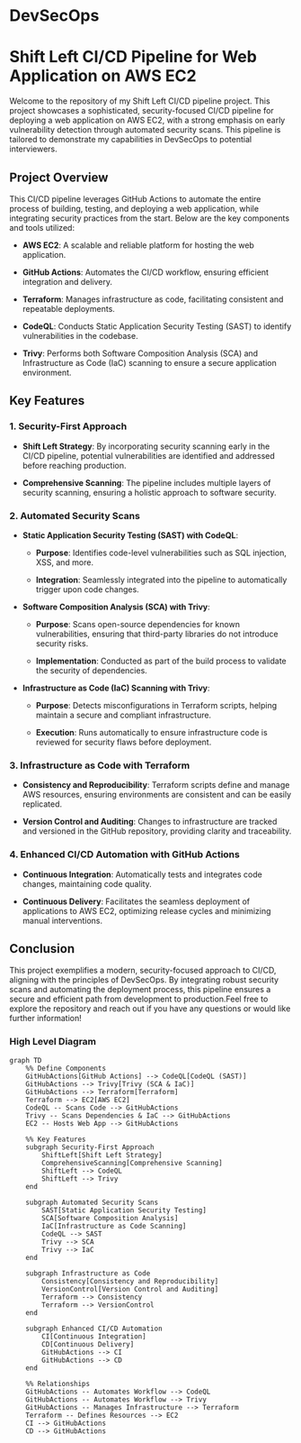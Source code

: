 # DevSecOps
Shift Left CI/CD Pipeline for Web Application on AWS EC2
========================================================

Welcome to the repository of my Shift Left CI/CD pipeline project. This project showcases a sophisticated, security-focused CI/CD pipeline for deploying a web application on AWS EC2, with a strong emphasis on early vulnerability detection through automated security scans. This pipeline is tailored to demonstrate my capabilities in DevSecOps to potential interviewers.

Project Overview
----------------

This CI/CD pipeline leverages GitHub Actions to automate the entire process of building, testing, and deploying a web application, while integrating security practices from the start. Below are the key components and tools utilized:

*   **AWS EC2**: A scalable and reliable platform for hosting the web application.
    
*   **GitHub Actions**: Automates the CI/CD workflow, ensuring efficient integration and delivery.
    
*   **Terraform**: Manages infrastructure as code, facilitating consistent and repeatable deployments.
    
*   **CodeQL**: Conducts Static Application Security Testing (SAST) to identify vulnerabilities in the codebase.
    
*   **Trivy**: Performs both Software Composition Analysis (SCA) and Infrastructure as Code (IaC) scanning to ensure a secure application environment.
    

Key Features
------------

### **1\. Security-First Approach**

*   **Shift Left Strategy**: By incorporating security scanning early in the CI/CD pipeline, potential vulnerabilities are identified and addressed before reaching production.
    
*   **Comprehensive Scanning**: The pipeline includes multiple layers of security scanning, ensuring a holistic approach to software security.
    

### **2\. Automated Security Scans**

*   **Static Application Security Testing (SAST) with CodeQL**:
    
    *   **Purpose**: Identifies code-level vulnerabilities such as SQL injection, XSS, and more.
        
    *   **Integration**: Seamlessly integrated into the pipeline to automatically trigger upon code changes.
        
*   **Software Composition Analysis (SCA) with Trivy**:
    
    *   **Purpose**: Scans open-source dependencies for known vulnerabilities, ensuring that third-party libraries do not introduce security risks.
        
    *   **Implementation**: Conducted as part of the build process to validate the security of dependencies.
        
*   **Infrastructure as Code (IaC) Scanning with Trivy**:
    
    *   **Purpose**: Detects misconfigurations in Terraform scripts, helping maintain a secure and compliant infrastructure.
        
    *   **Execution**: Runs automatically to ensure infrastructure code is reviewed for security flaws before deployment.
        

### **3\. Infrastructure as Code with Terraform**

*   **Consistency and Reproducibility**: Terraform scripts define and manage AWS resources, ensuring environments are consistent and can be easily replicated.
    
*   **Version Control and Auditing**: Changes to infrastructure are tracked and versioned in the GitHub repository, providing clarity and traceability.
    

### **4\. Enhanced CI/CD Automation with GitHub Actions**

*   **Continuous Integration**: Automatically tests and integrates code changes, maintaining code quality.
    
*   **Continuous Delivery**: Facilitates the seamless deployment of applications to AWS EC2, optimizing release cycles and minimizing manual interventions.    


Conclusion
----------

This project exemplifies a modern, security-focused approach to CI/CD, aligning with the principles of DevSecOps. By integrating robust security scans and automating the deployment process, this pipeline ensures a secure and efficient path from development to production.Feel free to explore the repository and reach out if you have any questions or would like further information!

### High Level Diagram  

```mermaid
graph TD
    %% Define Components
    GitHubActions[GitHub Actions] --> CodeQL[CodeQL (SAST)]
    GitHubActions --> Trivy[Trivy (SCA & IaC)]
    GitHubActions --> Terraform[Terraform]
    Terraform --> EC2[AWS EC2]
    CodeQL -- Scans Code --> GitHubActions
    Trivy -- Scans Dependencies & IaC --> GitHubActions
    EC2 -- Hosts Web App --> GitHubActions

    %% Key Features
    subgraph Security-First Approach
        ShiftLeft[Shift Left Strategy]
        ComprehensiveScanning[Comprehensive Scanning]
        ShiftLeft --> CodeQL
        ShiftLeft --> Trivy
    end

    subgraph Automated Security Scans
        SAST[Static Application Security Testing]
        SCA[Software Composition Analysis]
        IaC[Infrastructure as Code Scanning]
        CodeQL --> SAST
        Trivy --> SCA
        Trivy --> IaC
    end

    subgraph Infrastructure as Code
        Consistency[Consistency and Reproducibility]
        VersionControl[Version Control and Auditing]
        Terraform --> Consistency
        Terraform --> VersionControl
    end

    subgraph Enhanced CI/CD Automation
        CI[Continuous Integration]
        CD[Continuous Delivery]
        GitHubActions --> CI
        GitHubActions --> CD
    end

    %% Relationships
    GitHubActions -- Automates Workflow --> CodeQL
    GitHubActions -- Automates Workflow --> Trivy
    GitHubActions -- Manages Infrastructure --> Terraform
    Terraform -- Defines Resources --> EC2
    CI --> GitHubActions
    CD --> GitHubActions

